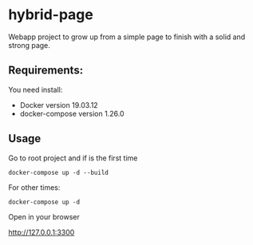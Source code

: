 # hybrid-page

Webapp project to grow up from a simple page to finish with a solid and strong page.

## Requirements:

You need install:

- Docker version 19.03.12
- docker-compose version 1.26.0

## Usage

Go to root project and if is the first time

`docker-compose up -d --build`

For other times:

`docker-compose up -d`

Open in your browser

http://127.0.0.1:3300
